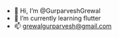 - 👋 Hi, I’m @GurparveshGrewal
- 🌱 I’m currently learning flutter
- 📫 grewalgurparvesh@gmail.com

<!---
GurparveshGrewal/GurparveshGrewal is a ✨ special ✨ repository because its `README.md` (this file) appears on your GitHub profile.
You can click the Preview link to take a look at your changes.
--->
